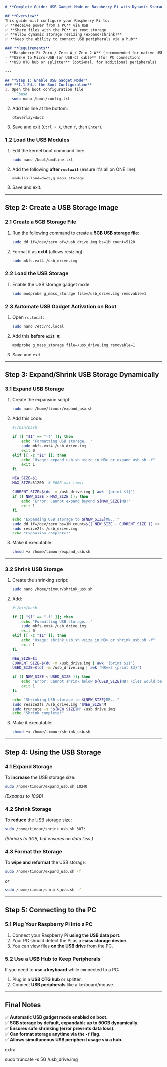 ```markdown
# **Complete Guide: USB Gadget Mode on Raspberry Pi with Dynamic Storage Resizing**

## **Overview**
This guide will configure your Raspberry Pi to:
✅ **Receive power from a PC** via USB  
✅ **Share files with the PC** as root storage  
✅ **Allow dynamic storage resizing (expand/shrink)**  
✅ **Keep the ability to connect USB peripherals via a hub**  

### **Requirements**
- **Raspberry Pi Zero / Zero W / Zero 2 W** (recommended for native USB gadget mode)  
- **USB-A to Micro-USB (or USB-C) cable** (for PC connection)  
- **USB OTG hub or splitter** (optional, for additional peripherals)  

---

## **Step 1: Enable USB Gadget Mode**
### **1.1 Edit the Boot Configuration**
1. Open the boot configuration file:
   ```bash
   sudo nano /boot/config.txt
   ```
2. Add this line at the bottom:
   ```plaintext
   dtoverlay=dwc2
   ```
3. Save and exit (`Ctrl + X`, then `Y`, then `Enter`).

### **1.2 Load the USB Modules**
1. Edit the kernel boot command line:
   ```bash
   sudo nano /boot/cmdline.txt
   ```
2. Add the following **after `rootwait`** (ensure it's all on ONE line):
   ```plaintext
   modules-load=dwc2,g_mass_storage
   ```
3. Save and exit.

---

## **Step 2: Create a USB Storage Image**
### **2.1 Create a 5GB Storage File**
1. Run the following command to create a **5GB USB storage file**:
   ```bash
   sudo dd if=/dev/zero of=/usb_drive.img bs=1M count=5120
   ```
2. Format it as **ext4** (allows resizing):
   ```bash
   sudo mkfs.ext4 /usb_drive.img
   ```

### **2.2 Load the USB Storage**
1. Enable the USB storage gadget mode:
   ```bash
   sudo modprobe g_mass_storage file=/usb_drive.img removable=1
   ```

### **2.3 Automate USB Gadget Activation on Boot**
1. Open `rc.local`:
   ```bash
   sudo nano /etc/rc.local
   ```
2. Add this **before `exit 0`**:
   ```bash
   modprobe g_mass_storage file=/usb_drive.img removable=1
   ```
3. Save and exit.

---

## **Step 3: Expand/Shrink USB Storage Dynamically**
### **3.1 Expand USB Storage**
1. Create the expansion script:
   ```bash
   sudo nano /home/timour/expand_usb.sh
   ```
2. Add this code:
   ```bash
   #!/bin/bash

   if [[ "$1" == "-f" ]]; then
       echo "Formatting USB storage..."
       sudo mkfs.ext4 /usb_drive.img
       exit 0
   elif [[ -z "$1" ]]; then
       echo "Usage: expand_usb.sh <size_in_MB> or expand_usb.sh -f"
       exit 1
   fi

   NEW_SIZE=$1
   MAX_SIZE=51200  # 50GB max limit

   CURRENT_SIZE=$(du -m /usb_drive.img | awk '{print $1}')
   if (( NEW_SIZE > MAX_SIZE )); then
       echo "Error: Cannot expand beyond ${MAX_SIZE}MB!"
       exit 1
   fi

   echo "Expanding USB storage to ${NEW_SIZE}MB..."
   sudo dd if=/dev/zero bs=1M count=$(( NEW_SIZE - CURRENT_SIZE )) >> /usb_drive.img
   sudo resize2fs /usb_drive.img
   echo "Expansion complete!"
   ```
3. Make it executable:
   ```bash
   chmod +x /home/timour/expand_usb.sh
   ```

---

### **3.2 Shrink USB Storage**
1. Create the shrinking script:
   ```bash
   sudo nano /home/timour/shrink_usb.sh
   ```
2. Add:
   ```bash
   #!/bin/bash

   if [[ "$1" == "-f" ]]; then
       echo "Formatting USB storage..."
       sudo mkfs.ext4 /usb_drive.img
       exit 0
   elif [[ -z "$1" ]]; then
       echo "Usage: shrink_usb.sh <size_in_MB> or shrink_usb.sh -f"
       exit 1
   fi

   NEW_SIZE=$1
   CURRENT_SIZE=$(du -m /usb_drive.img | awk '{print $1}')
   USED_SIZE=$(df -m /usb_drive.img | awk 'NR==2 {print $3}')

   if (( NEW_SIZE < USED_SIZE )); then
       echo "Error: Cannot shrink below ${USED_SIZE}MB! Files would be lost."
       exit 1
   fi

   echo "Shrinking USB storage to ${NEW_SIZE}MB..."
   sudo resize2fs /usb_drive.img "$NEW_SIZE"M
   sudo truncate -s "${NEW_SIZE}M" /usb_drive.img
   echo "Shrink complete!"
   ```
3. Make it executable:
   ```bash
   chmod +x /home/timour/shrink_usb.sh
   ```

---

## **Step 4: Using the USB Storage**
### **4.1 Expand Storage**
To **increase** the USB storage size:
```bash
sudo /home/timour/expand_usb.sh 10240
```
*(Expands to 10GB)*

### **4.2 Shrink Storage**
To **reduce** the USB storage size:
```bash
sudo /home/timour/shrink_usb.sh 3072
```
*(Shrinks to 3GB, but ensures no data loss.)*

### **4.3 Format the Storage**
To **wipe and reformat** the USB storage:
```bash
sudo /home/timour/expand_usb.sh -f
```
*or*
```bash
sudo /home/timour/shrink_usb.sh -f
```

---

## **Step 5: Connecting to the PC**
### **5.1 Plug Your Raspberry Pi into a PC**
1. Connect your Raspberry Pi **using the USB data port**.
2. Your PC should detect the Pi as a **mass storage device**.
3. You can view files **on the USB drive** from the PC.

### **5.2 Use a USB Hub to Keep Peripherals**
If you need to **use a keyboard** while connected to a PC:
1. Plug in a **USB OTG hub** or splitter.
2. Connect **USB peripherals** like a keyboard/mouse.

---

## **Final Notes**
✅ **Automatic USB gadget mode enabled on boot.**  
✅ **5GB storage by default, expandable up to 50GB dynamically.**  
✅ **Ensures safe shrinking (error prevents data loss).**  
✅ **Can format storage anytime via the `-f` flag.**  
✅ **Allows simultaneous USB peripheral usage via a hub.**  

extra

sudo truncate -s 5G /usb_drive.img
